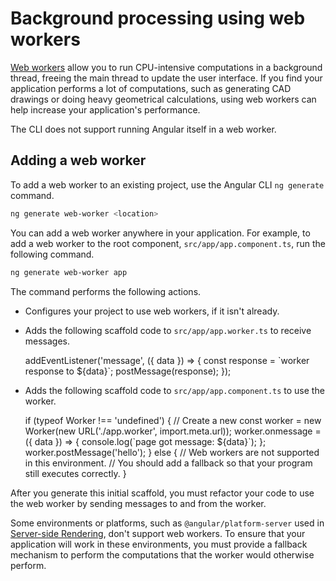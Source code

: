 # Background processing using web workers

[Web workers](https://developer.mozilla.org/en-US/docs/Web/API/Web_Workers_API) allow you to run CPU-intensive computations in a background thread,
freeing the main thread to update the user interface.
If you find your application performs a lot of computations, such as generating CAD drawings or doing heavy geometrical calculations, using web workers can help increase your application's performance.

<div class="alert is-helpful">

The CLI does not support running Angular itself in a web worker.

</div>

## Adding a web worker

To add a web worker to an existing project, use the Angular CLI `ng generate` command.

```bash
ng generate web-worker <location>
```

You can add a web worker anywhere in your application.
For example, to add a web worker to the root component, `src/app/app.component.ts`, run the following command.

```bash
ng generate web-worker app
```

The command performs the following actions.

- Configures your project to use web workers, if it isn't already.
- Adds the following scaffold code to `src/app/app.worker.ts` to  receive messages.

  <code-example language="typescript" header="src/app/app.worker.ts">
  addEventListener('message', ({ data }) => {
    const response = `worker response to ${data}`;
    postMessage(response);
  });
 </code-example>

- Adds the following scaffold code to `src/app/app.component.ts` to use the worker.

  <code-example language="typescript" header="src/app/app.component.ts">
  if (typeof Worker !== 'undefined') {
    // Create a new
    const worker = new Worker(new URL('./app.worker', import.meta.url));
    worker.onmessage = ({ data }) => {
      console.log(`page got message: ${data}`);
    };
    worker.postMessage('hello');
  } else {
    // Web workers are not supported in this environment.
    // You should add a fallback so that your program still executes correctly.
  }
  </code-example>

After you generate this initial scaffold, you must refactor your code to use the web worker by sending messages to and from the worker.

<div class="alert is-important">

Some environments or platforms, such as `@angular/platform-server` used in [Server-side Rendering](guide/universal), don't support web workers. To ensure that your application will work in these environments, you must provide a fallback mechanism to perform the computations that the worker would otherwise perform.

</div>
